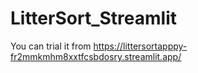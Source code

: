# LitterSort_Streamlit

You can trial it from 
https://littersortapppy-fr2mmkmhm8xxtfcsbdosry.streamlit.app/
